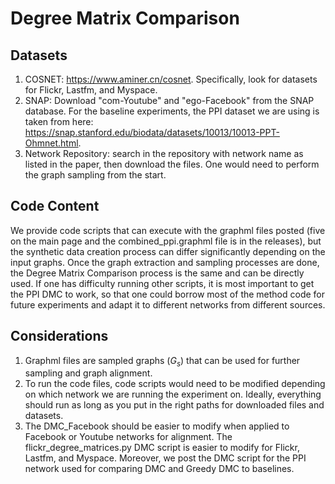 # Degree Matrix Comparison

## Datasets
1. COSNET: https://www.aminer.cn/cosnet. Specifically, look for datasets for Flickr, Lastfm, and Myspace.
2. SNAP: Download "com-Youtube" and "ego-Facebook" from the SNAP database. For the baseline experiments, the PPI dataset we are using is taken from here: https://snap.stanford.edu/biodata/datasets/10013/10013-PPT-Ohmnet.html.
3. Network Repository: search in the repository with network name as listed in the paper, then download the files. One would need to perform the graph sampling from the start.

## Code Content
We provide code scripts that can execute with the graphml files posted (five on the main page and the combined_ppi.graphml file is in the releases), but the synthetic data creation process can differ significantly depending on the input graphs. Once the graph extraction and sampling processes are done, the Degree Matrix Comparison process is the same and can be directly used. If one has difficulty running other scripts, it is most important to get the PPI DMC to work, so that one could borrow most of the method code for future experiments and adapt it to different networks from different sources.

## Considerations
1. Graphml files are sampled graphs ($G_{s}$) that can be used for further sampling and graph alignment.
2. To run the code files, code scripts would need to be modified depending on which network we are running the experiment on. Ideally, everything should run as long as you put in the right paths for downloaded files and datasets.
3. The DMC_Facebook should be easier to modify when applied to Facebook or Youtube networks for alignment. The flickr_degree_matrices.py DMC script is easier to modify for Flickr, Lastfm, and Myspace. Moreover, we post the DMC script for the PPI network used for comparing DMC and Greedy DMC to baselines.







